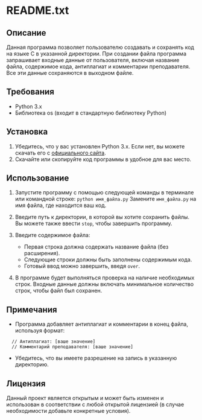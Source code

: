 # README.txt

## Описание

Данная программа позволяет пользователю создавать и сохранять код на языке C в указанной директории. При создании файла программа запрашивает входные данные от пользователя, включая название файла, содержимое кода, антиплагиат и комментарии преподавателя. Все эти данные сохраняются в выходном файле.

## Требования

- Python 3.x
- Библиотека os (входит в стандартную библиотеку Python)

## Установка

1. Убедитесь, что у вас установлен Python 3.x. Если нет, вы можете скачать его с [официального сайта](https://www.python.org/downloads/).
2. Скачайте или скопируйте код программы в удобное для вас место.

## Использование

1. Запустите программу с помощью следующей команды в терминале или командной строке: `python имя_файла.py`
Замените `имя_файла.py` на имя файла, где находится ваш код.

2. Введите путь к директории, в которой вы хотите сохранить файлы. Вы можете также ввести `stop`, чтобы завершить программу.

3. Введите содержимое файла:
   - Первая строка должна содержать название файла (без расширения).
   - Следующие строки должны быть заполнены содержимым кода.
   - Готовый ввод можно завершить, введя `over`.

4. В программе будет выполняться проверка на наличие необходимых строк. Входные данные должны включать минимальное количество строк, чтобы файл был сохранен.

## Примечания

- Программа добавляет антиплагиат и комментарии в конец файла, используя формат:
```
  // Антиплагиат: [ваше значение]
  // Комментарий преподавателя: [ваше значение]
```
- Убедитесь, что вы имеете разрешение на запись в указанную директорию.

## Лицензия

Данный проект является открытым и может быть изменен и использован в соответствии с любой открытой лицензией (в случае необходимости добавьте конкретные условия).
